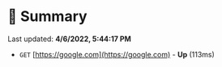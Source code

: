 # 📖 Summary
Last updated: **4/6/2022, 5:44:17 PM**

- `GET` [https://google.com](https://google.com) - **Up** (113ms)

